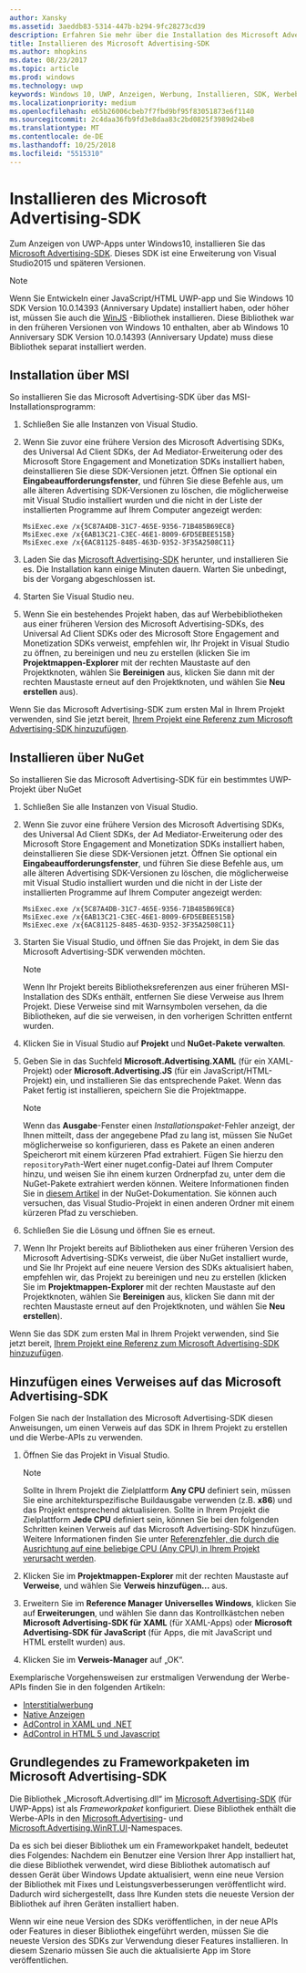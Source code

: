 ```yaml
---
author: Xansky
ms.assetid: 3aeddb83-5314-447b-b294-9fc28273cd39
description: Erfahren Sie mehr über die Installation des Microsoft Advertising-SDK.
title: Installieren des Microsoft Advertising-SDK
ms.author: mhopkins
ms.date: 08/23/2017
ms.topic: article
ms.prod: windows
ms.technology: uwp
keywords: Windows 10, UWP, Anzeigen, Werbung, Installieren, SDK, Werbebibliotheken
ms.localizationpriority: medium
ms.openlocfilehash: e65b26006cbeb7f7fbd9bf95f83051873e6f1140
ms.sourcegitcommit: 2c4daa36fb9fd3e8daa83c2bd0825f3989d24be8
ms.translationtype: MT
ms.contentlocale: de-DE
ms.lasthandoff: 10/25/2018
ms.locfileid: "5515310"
---
```

# <a name="install-the-microsoft-advertising-sdk"></a>Installieren des Microsoft Advertising-SDK

Zum Anzeigen von UWP-Apps unter Windows10, installieren Sie das [Microsoft Advertising-SDK](http://aka.ms/ads-sdk-uwp). Dieses SDK ist eine Erweiterung von Visual Studio2015 und späteren Versionen.

> [!NOTE]
> Wenn Sie Entwickeln einer JavaScript/HTML UWP-app und Sie Windows 10 SDK Version 10.0.14393 (Anniversary Update) installiert haben, oder höher ist, müssen Sie auch die [WinJS](https://github.com/winjs/winjs) -Bibliothek installieren. Diese Bibliothek war in den früheren Versionen von Windows 10 enthalten, aber ab Windows 10 Anniversary SDK Version 10.0.14393 (Anniversary Update) muss diese Bibliothek separat installiert werden.

<span id="install-msi" />

## <a name="install-via-msi"></a>Installation über MSI

So installieren Sie das Microsoft Advertising-SDK über das MSI-Installationsprogramm:

1.  Schließen Sie alle Instanzen von Visual Studio.

2. Wenn Sie zuvor eine frühere Version des Microsoft Advertising SDKs, des Universal Ad Client SDKs, der Ad Mediator-Erweiterung oder des Microsoft Store Engagement and Monetization SDKs installiert haben, deinstallieren Sie diese SDK-Versionen jetzt. Öffnen Sie optional ein **Eingabeaufforderungsfenster**, und führen Sie diese Befehle aus, um alle älteren Advertising SDK-Versionen zu löschen, die möglicherweise mit Visual Studio installiert wurden und die nicht in der Liste der installierten Programme auf Ihrem Computer angezeigt werden:
    ```
    MsiExec.exe /x{5C87A4DB-31C7-465E-9356-71B485B69EC8}
    MsiExec.exe /x{6AB13C21-C3EC-46E1-8009-6FD5EBEE515B}
    MsiExec.exe /x{6AC81125-8485-463D-9352-3F35A2508C11}
    ```

3.  Laden Sie das [Microsoft Advertising-SDK](http://aka.ms/ads-sdk-uwp) herunter, und installieren Sie es. Die Installation kann einige Minuten dauern. Warten Sie unbedingt, bis der Vorgang abgeschlossen ist.

4.  Starten Sie Visual Studio neu.

5.  Wenn Sie ein bestehendes Projekt haben, das auf Werbebibliotheken aus einer früheren Version des Microsoft Advertising-SDKs, des Universal Ad Client SDKs oder des Microsoft Store Engagement and Monetization SDKs verweist, empfehlen wir, Ihr Projekt in Visual Studio zu öffnen, zu bereinigen und neu zu erstellen (klicken Sie im **Projektmappen-Explorer** mit der rechten Maustaste auf den Projektknoten, wählen Sie **Bereinigen** aus, klicken Sie dann mit der rechten Maustaste erneut auf den Projektknoten, und wählen Sie **Neu erstellen** aus).

  Wenn Sie das Microsoft Advertising-SDK zum ersten Mal in Ihrem Projekt verwenden, sind Sie jetzt bereit, [Ihrem Projekt eine Referenz zum Microsoft Advertising-SDK hinzuzufügen](#reference).

<span id="install-nuget" />

## <a name="install-via-nuget"></a>Installieren über NuGet

So installieren Sie das Microsoft Advertising-SDK für ein bestimmtes UWP-Projekt über NuGet

1.  Schließen Sie alle Instanzen von Visual Studio.

2.  Wenn Sie zuvor eine frühere Version des Microsoft Advertising SDKs, des Universal Ad Client SDKs, der Ad Mediator-Erweiterung oder des Microsoft Store Engagement and Monetization SDKs installiert haben, deinstallieren Sie diese SDK-Versionen jetzt. Öffnen Sie optional ein **Eingabeaufforderungsfenster**, und führen Sie diese Befehle aus, um alle älteren Advertising SDK-Versionen zu löschen, die möglicherweise mit Visual Studio installiert wurden und die nicht in der Liste der installierten Programme auf Ihrem Computer angezeigt werden:
    ```
    MsiExec.exe /x{5C87A4DB-31C7-465E-9356-71B485B69EC8}
    MsiExec.exe /x{6AB13C21-C3EC-46E1-8009-6FD5EBEE515B}
    MsiExec.exe /x{6AC81125-8485-463D-9352-3F35A2508C11}
    ```

3.  Starten Sie Visual Studio, und öffnen Sie das Projekt, in dem Sie das Microsoft Advertising-SDK verwenden möchten.
    > [!NOTE]
    > Wenn Ihr Projekt bereits Bibliotheksreferenzen aus einer früheren MSI-Installation des SDKs enthält, entfernen Sie diese Verweise aus Ihrem Projekt. Diese Verweise sind mit Warnsymbolen versehen, da die Bibliotheken, auf die sie verweisen, in den vorherigen Schritten entfernt wurden.

4. Klicken Sie in Visual Studio auf **Projekt** und **NuGet-Pakete verwalten**.

5. Geben Sie in das Suchfeld **Microsoft.Advertising.XAML** (für ein XAML-Projekt) oder **Microsoft.Advertising.JS** (für ein JavaScript/HTML-Projekt) ein, und installieren Sie das entsprechende Paket. Wenn das Paket fertig ist installieren, speichern Sie die Projektmappe.
    > [!NOTE]
    > Wenn das **Ausgabe**-Fenster einen *Installationspaket*-Fehler anzeigt, der Ihnen mitteilt, dass der angegebene Pfad zu lang ist, müssen Sie NuGet möglicherweise so konfigurieren, dass es Pakete an einen anderen Speicherort mit einem kürzeren Pfad extrahiert. Fügen Sie hierzu den ```repositoryPath```-Wert einer nuget.config-Datei auf Ihrem Computer hinzu, und weisen Sie ihn einem kurzen Ordnerpfad zu, unter dem die NuGet-Pakete extrahiert werden können. Weitere Informationen finden Sie in [diesem Artikel](http://docs.nuget.org/ndocs/consume-packages/configuring-nuget-behavior) in der NuGet-Dokumentation. Sie können auch versuchen, das Visual Studio-Projekt in einen anderen Ordner mit einem kürzeren Pfad zu verschieben.

6. Schließen Sie die Lösung und öffnen Sie es erneut.

7.  Wenn Ihr Projekt bereits auf Bibliotheken aus einer früheren Version des Microsoft Advertising-SDKs verweist, die über NuGet installiert wurde, und Sie Ihr Projekt auf eine neuere Version des SDKs aktualisiert haben, empfehlen wir, das Projekt zu bereinigen und neu zu erstellen (klicken Sie im **Projektmappen-Explorer** mit der rechten Maustaste auf den Projektknoten, wählen Sie **Bereinigen** aus, klicken Sie dann mit der rechten Maustaste erneut auf den Projektknoten, und wählen Sie **Neu erstellen**).

  Wenn Sie das SDK zum ersten Mal in Ihrem Projekt verwenden, sind Sie jetzt bereit, [Ihrem Projekt eine Referenz zum Microsoft Advertising-SDK hinzuzufügen](#reference).

<span id="reference" />

## <a name="add-a-reference-to-the-microsoft-advertising-sdk"></a>Hinzufügen eines Verweises auf das Microsoft Advertising-SDK

Folgen Sie nach der Installation des Microsoft Advertising-SDK diesen Anweisungen, um einen Verweis auf das SDK in Ihrem Projekt zu erstellen und die Werbe-APIs zu verwenden.

1. Öffnen Sie das Projekt in Visual Studio.
    > [!NOTE]
    > Sollte in Ihrem Projekt die Zielplattform **Any CPU** definiert sein, müssen Sie eine architekturspezifische Buildausgabe verwenden (z.B. **x86**) und das Projekt entsprechend aktualisieren. Sollte in Ihrem Projekt die Zielplattform **Jede CPU** definiert sein, können Sie bei den folgenden Schritten keinen Verweis auf das Microsoft Advertising-SDK hinzufügen. Weitere Informationen finden Sie unter [Referenzfehler, die durch die Ausrichtung auf eine beliebige CPU (Any CPU) in Ihrem Projekt verursacht werden](known-issues-for-the-advertising-libraries.md#reference_errors).

2. Klicken Sie im **Projektmappen-Explorer** mit der rechten Maustaste auf **Verweise**, und wählen Sie **Verweis hinzufügen...** aus.

3. Erweitern Sie im **Reference Manager** **Universelles Windows**, klicken Sie auf **Erweiterungen**, und wählen Sie dann das Kontrollkästchen neben **Microsoft Advertising-SDK für XAML** (für XAML-Apps) oder **Microsoft Advertising-SDK für JavaScript** (für Apps, die mit JavaScript und HTML erstellt wurden) aus.

4.  Klicken Sie im **Verweis-Manager** auf „OK“.

Exemplarische Vorgehensweisen zur erstmaligen Verwendung der Werbe-APIs finden Sie in den folgenden Artikeln:

* [Interstitialwerbung](interstitial-ads.md)
* [Native Anzeigen](native-ads.md)
* [AdControl in XAML und .NET](adcontrol-in-xaml-and--net.md)
* [AdControl in HTML 5 und Javascript](adcontrol-in-html-5-and-javascript.md)

<span id="framework" />

## <a name="understanding-framework-packages-in-the-microsoft-advertising-sdk"></a>Grundlegendes zu Frameworkpaketen im Microsoft Advertising-SDK

Die Bibliothek „Microsoft.Advertising.dll“ im [Microsoft Advertising-SDK](http://aka.ms/ads-sdk-uwp) (für UWP-Apps) ist als *Frameworkpaket* konfiguriert. Diese Bibliothek enthält die Werbe-APIs in den [Microsoft.Advertising](https://docs.microsoft.com/uwp/api/microsoft.advertising)- und [Microsoft.Advertising.WinRT.UI](https://docs.microsoft.com/uwp/api/microsoft.advertising.winrt.ui)-Namespaces.

Da es sich bei dieser Bibliothek um ein Frameworkpaket handelt, bedeutet dies Folgendes: Nachdem ein Benutzer eine Version Ihrer App installiert hat, die diese Bibliothek verwendet, wird diese Bibliothek automatisch auf dessen Gerät über Windows Update aktualisiert, wenn eine neue Version der Bibliothek mit Fixes und Leistungsverbesserungen veröffentlicht wird. Dadurch wird sichergestellt, dass Ihre Kunden stets die neueste Version der Bibliothek auf ihren Geräten installiert haben.

Wenn wir eine neue Version des SDKs veröffentlichen, in der neue APIs oder Features in dieser Bibliothek eingeführt werden, müssen Sie die neueste Version des SDKs zur Verwendung dieser Features installieren. In diesem Szenario müssen Sie auch die aktualisierte App im Store veröffentlichen.
